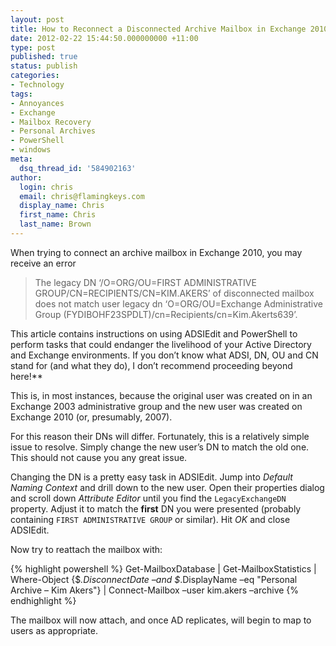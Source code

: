 ```yaml
---
layout: post
title: How to Reconnect a Disconnected Archive Mailbox in Exchange 2010
date: 2012-02-22 15:44:50.000000000 +11:00
type: post
published: true
status: publish
categories:
- Technology
tags:
- Annoyances
- Exchange
- Mailbox Recovery
- Personal Archives
- PowerShell
- windows
meta:
  dsq_thread_id: '584902163'
author:
  login: chris
  email: chris@flamingkeys.com
  display_name: Chris
  first_name: Chris
  last_name: Brown
---
```

When trying to connect an archive mailbox in Exchange 2010, you may receive an error
> The legacy DN ‘/O=ORG/OU=FIRST ADMINISTRATIVE GROUP/CN=RECIPIENTS/CN=KIM.AKERS’ of disconnected mailbox does not match user legacy dn ‘O=ORG/OU=Exchange Administrative Group (FYDIBOHF23SPDLT)/cn=Recipients/cn=Kim.Akerts639’.

<aside class="aside-warning">
This article contains instructions on using ADSIEdit and PowerShell to perform tasks that could endanger the livelihood of your Active Directory and Exchange environments. If you don’t know what ADSI, DN, OU and CN stand for (and what they do), I don’t recommend proceeding beyond here!**</aside>

This is, in most instances, because the original user was created on in an Exchange 2003 administrative group and the new user was created on Exchange 2010 (or, presumably, 2007). 

For this reason their DNs will differ. Fortunately, this is a relatively simple issue to resolve. Simply change the new user’s DN to match the old one. This should not cause you any great issue. 

Changing the DN is a pretty easy task in ADSIEdit. Jump into *Default Naming Context* and drill down to the new user. Open their properties dialog and scroll down *Attribute Editor* until you find the `LegacyExchangeDN` property. Adjust it to match the **first** DN you were presented (probably containing `FIRST ADMINISTRATIVE GROUP` or similar). Hit *OK* and close ADSIEdit. 

Now try to reattach the mailbox with:

{% highlight powershell %}
Get-MailboxDatabase | Get-MailboxStatistics | Where-Object {$_.DisconnectDate –and $_.DisplayName –eq "Personal Archive – Kim Akers"} | Connect-Mailbox –user kim.akers –archive
{% endhighlight %}

The mailbox will now attach, and once AD replicates, will begin to map to users as appropriate.

